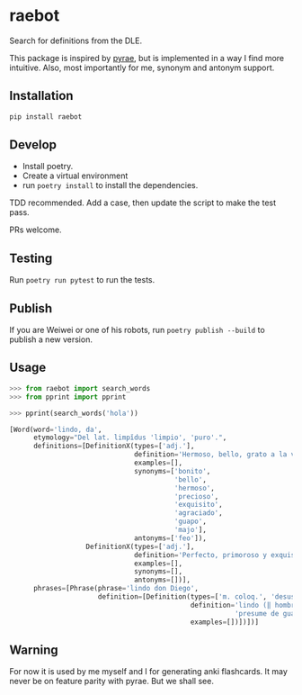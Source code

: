 # raebot

Search for definitions from the DLE.

This package is inspired by [pyrae](https://github.com/nachocho/pyrae), but is implemented in a way I find more
intuitive. Also, most importantly for me, synonym and antonym support.

## Installation

```bash
pip install raebot
```

## Develop

- Install poetry.
- Create a virtual environment
- run `poetry install` to install the dependencies.

TDD recommended. Add a case, then update the script to make the test pass.

PRs welcome.

## Testing

Run `poetry run pytest` to run the tests.

## Publish

If you are Weiwei or one of his robots, run `poetry publish --build` to publish a new version.

## Usage

```python
>>> from raebot import search_words
>>> from pprint import pprint

>>> pprint(search_words('hola'))

[Word(word='lindo, da',
      etymology="Del lat. limpĭdus 'limpio', 'puro'.",
      definitions=[DefinitionX(types=['adj.'],
                               definition='Hermoso, bello, grato a la vista.',
                               examples=[],
                               synonyms=['bonito',
                                         'bello',
                                         'hermoso',
                                         'precioso',
                                         'exquisito',
                                         'agraciado',
                                         'guapo',
                                         'majo'],
                               antonyms=['feo']),
                   DefinitionX(types=['adj.'],
                               definition='Perfecto, primoroso y exquisito.',
                               examples=[],
                               synonyms=[],
                               antonyms=[])],
      phrases=[Phrase(phrase='lindo don Diego',
                      definition=[Definition(types=['m. coloq.', 'desus.'],
                                             definition='lindo (‖ hombre que '
                                                        'presume de guapo).',
                                             examples=[])])])]
```

## Warning

For now it is used by me myself and I for generating anki flashcards. It may never be on feature parity with pyrae. But we shall see.
